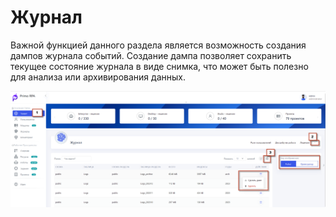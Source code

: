 # Журнал
 
 Важной функцией данного раздела является возможность создания дампов журнала событий. Создание дампа позволяет сохранить текущее состояние журнала в виде снимка, что может быть полезно для анализа или архивирования данных.

![](../.gitbook/assets1/journal_.png)
